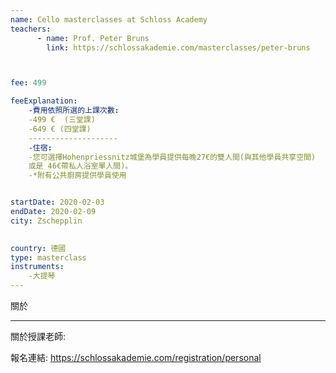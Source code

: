 ```yaml
---
name: Cello masterclasses at Schloss Academy
teachers:
      - name: Prof. Peter Bruns
        link: https://schlossakademie.com/masterclasses/peter-bruns



fee: 499

feeExplanation: 
    -費用依照所選的上課次數:
    -499 €  (三堂課)
    -649 € (四堂課)
    --------------------
    -住宿:
    -您可選擇Hohenpriessnitz城堡為學員提供每晚27€的雙人間(與其他學員共享空間) 
    或是 46€帶私人浴室單人間)。
    -*附有公共廚房提供學員使用


startDate: 2020-02-03
endDate: 2020-02-09
city: Zschepplin 
      

country: 德國
type: masterclass
instruments:
    -大提琴
---
```

關於



<hr/>


關於授課老師:

報名連結: https://schlossakademie.com/registration/personal


